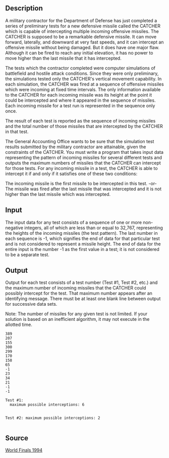 <h2>Description</h2><p>A military contractor for the Department of Defense has just completed a series of preliminary tests for a new defensive missile called the CATCHER which is capable of intercepting multiple incoming offensive missiles. The CATCHER is supposed to be a remarkable defensive missile. It can move forward, laterally, and downward at very fast speeds, and it can intercept an offensive missile without being damaged. But it does have one major flaw. Although it can be fired to reach any initial elevation, it has no power to move higher than the last missile that it has intercepted. 
</p>
The tests which the contractor completed were computer simulations of battlefield and hostile attack conditions. Since they were only preliminary, the simulations tested only the CATCHER's vertical movement capability. In each simulation, the CATCHER was fired at a sequence of offensive missiles which were incoming at fixed time intervals. The only information available to the CATCHER for each incoming missile was its height at the point it could be intercepted and where it appeared in the sequence of missiles. Each incoming missile for a test run is represented in the sequence only once. 

The result of each test is reported as the sequence of incoming missiles and the total number of those missiles that are intercepted by the CATCHER in that test. 

The General Accounting Office wants to be sure that the simulation test results submitted by the military contractor are attainable, given the constraints of the CATCHER. You must write a program that takes input data representing the pattern of incoming missiles for several different tests and outputs the maximum numbers of missiles that the CATCHER can intercept for those tests. For any incoming missile in a test, the CATCHER is able to intercept it if and only if it satisfies one of these two conditions: 

The incoming missile is the first missile to be intercepted in this test. 
-or- 
The missile was fired after the last missile that was intercepted and it is not higher than the last missile which was intercepted. <h2>Input</h2><p>The input data for any test consists of a sequence of one or more non-negative integers, all of which are less than or equal to 32,767, representing the heights of the incoming missiles (the test pattern). The last number in each sequence is -1, which signifies the end of data for that particular test and is not considered to represent a missile height. The end of data for the entire input is the number -1 as the first value in a test; it is not considered to be a separate test.</p><h2>Output</h2><p>Output for each test consists of a test number (Test #1, Test #2, etc.) and the maximum number of incoming missiles that the CATCHER could possibly intercept for the test. That maximum number appears after an identifying message. There must be at least one blank line between output for successive data sets. 
</p>
Note: The number of missiles for any given test is not limited. If your solution is based on an inefficient algorithm, it may not execute in the allotted time. 
<pre><code class="language-input1">389
207
155
300
299
170
158
65
-1
23
34
21
-1
-1</code></pre><pre><code class="language-output1">Test #1:
  maximum possible interceptions: 6

Test #2:
  maximum possible interceptions: 2
</code></pre><h2>Source</h2><a href="searchproblem?field=source&amp;key=World+Finals+1994">World Finals 1994</a>